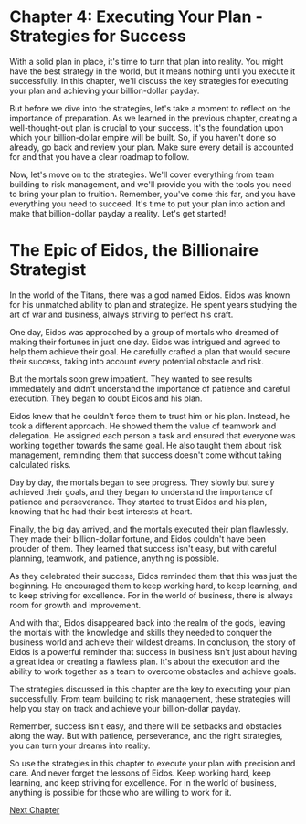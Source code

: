 # Chapter 4: Executing Your Plan - Strategies for Success

With a solid plan in place, it's time to turn that plan into reality. You might have the best strategy in the world, but it means nothing until you execute it successfully. In this chapter, we'll discuss the key strategies for executing your plan and achieving your billion-dollar payday.

But before we dive into the strategies, let's take a moment to reflect on the importance of preparation. As we learned in the previous chapter, creating a well-thought-out plan is crucial to your success. It's the foundation upon which your billion-dollar empire will be built. So, if you haven't done so already, go back and review your plan. Make sure every detail is accounted for and that you have a clear roadmap to follow.

Now, let's move on to the strategies. We'll cover everything from team building to risk management, and we'll provide you with the tools you need to bring your plan to fruition. Remember, you've come this far, and you have everything you need to succeed. It's time to put your plan into action and make that billion-dollar payday a reality. Let's get started!
# The Epic of Eidos, the Billionaire Strategist

In the world of the Titans, there was a god named Eidos. Eidos was known for his unmatched ability to plan and strategize. He spent years studying the art of war and business, always striving to perfect his craft.

One day, Eidos was approached by a group of mortals who dreamed of making their fortunes in just one day. Eidos was intrigued and agreed to help them achieve their goal. He carefully crafted a plan that would secure their success, taking into account every potential obstacle and risk.

But the mortals soon grew impatient. They wanted to see results immediately and didn't understand the importance of patience and careful execution. They began to doubt Eidos and his plan.

Eidos knew that he couldn't force them to trust him or his plan. Instead, he took a different approach. He showed them the value of teamwork and delegation. He assigned each person a task and ensured that everyone was working together towards the same goal. He also taught them about risk management, reminding them that success doesn't come without taking calculated risks.

Day by day, the mortals began to see progress. They slowly but surely achieved their goals, and they began to understand the importance of patience and perseverance. They started to trust Eidos and his plan, knowing that he had their best interests at heart.

Finally, the big day arrived, and the mortals executed their plan flawlessly. They made their billion-dollar fortune, and Eidos couldn't have been prouder of them. They learned that success isn't easy, but with careful planning, teamwork, and patience, anything is possible.

As they celebrated their success, Eidos reminded them that this was just the beginning. He encouraged them to keep working hard, to keep learning, and to keep striving for excellence. For in the world of business, there is always room for growth and improvement.

And with that, Eidos disappeared back into the realm of the gods, leaving the mortals with the knowledge and skills they needed to conquer the business world and achieve their wildest dreams.
In conclusion, the story of Eidos is a powerful reminder that success in business isn't just about having a great idea or creating a flawless plan. It's about the execution and the ability to work together as a team to overcome obstacles and achieve goals.

The strategies discussed in this chapter are the key to executing your plan successfully. From team building to risk management, these strategies will help you stay on track and achieve your billion-dollar payday.

Remember, success isn't easy, and there will be setbacks and obstacles along the way. But with patience, perseverance, and the right strategies, you can turn your dreams into reality.

So use the strategies in this chapter to execute your plan with precision and care. And never forget the lessons of Eidos. Keep working hard, keep learning, and keep striving for excellence. For in the world of business, anything is possible for those who are willing to work for it.


[Next Chapter](05_Chapter05.md)